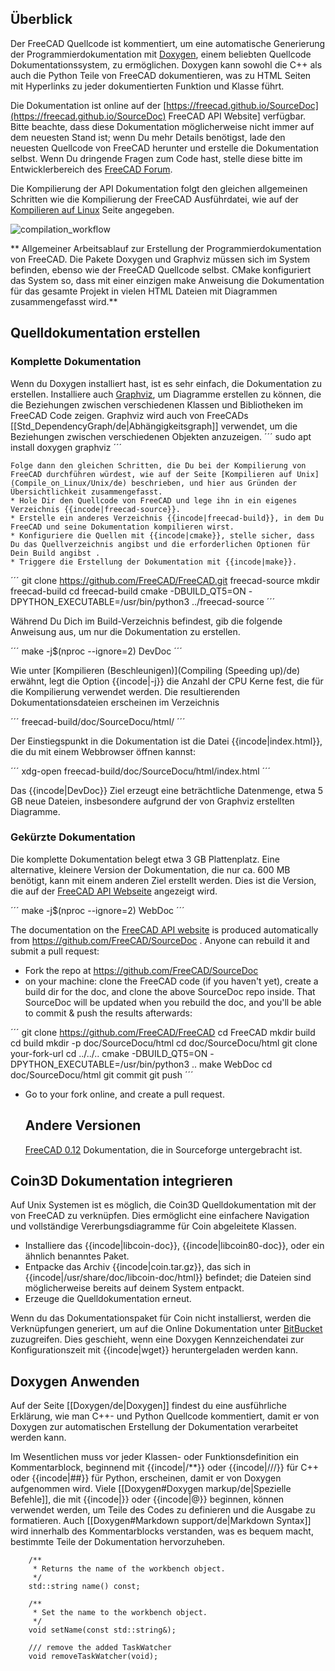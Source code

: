 ## Überblick  
Der FreeCAD Quellcode ist kommentiert, um eine automatische Generierung der Programmierdokumentation mit [Doxygen](Doxygen/de), einem beliebten Quellcode Dokumentationssystem, zu ermöglichen. Doxygen kann sowohl die C++ als auch die Python Teile von FreeCAD dokumentieren, was zu HTML Seiten mit Hyperlinks zu jeder dokumentierten Funktion und Klasse führt.

Die Dokumentation ist online auf der [https://freecad.github.io/SourceDoc](https://freecad.github.io/SourceDoc)
 FreeCAD API Website] verfügbar. Bitte beachte, dass diese Dokumentation möglicherweise nicht immer auf dem neuesten Stand ist; wenn Du mehr Details benötigst, lade den neuesten Quellcode von FreeCAD herunter und erstelle die Dokumentation selbst. Wenn Du dringende Fragen zum Code hast, stelle diese bitte im Entwicklerbereich des [FreeCAD Forum](https://forum.freecadweb.org/index.php).

Die Kompilierung der API Dokumentation folgt den gleichen allgemeinen Schritten wie die Kompilierung der FreeCAD Ausführdatei, wie auf der [Kompilieren auf Linux](Compile_on_Linux/Unix/de) Seite angegeben.

![compilation_workflow](https://wiki.freecadweb.org/images/7/7a/FreeCAD_documentation_compilation_workflow.svg)

** Allgemeiner Arbeitsablauf zur Erstellung der Programmierdokumentation von FreeCAD. Die Pakete Doxygen und Graphviz müssen sich im System befinden, ebenso wie der FreeCAD Quellcode selbst. CMake konfiguriert das System so, dass mit einer einzigen make Anweisung die Dokumentation für das gesamte Projekt in vielen HTML Dateien mit Diagrammen zusammengefasst wird.**

## Quelldokumentation erstellen 

### Komplette Dokumentation 

Wenn du Doxygen installiert hast, ist es sehr einfach, die Dokumentation zu erstellen. Installiere auch [Graphviz](https://www.graphviz.org/), um Diagramme erstellen zu können, die die Beziehungen zwischen verschiedenen Klassen und Bibliotheken im FreeCAD Code zeigen. Graphviz wird auch von FreeCADs [[Std_DependencyGraph/de|Abhängigkeitsgraph]] verwendet, um die Beziehungen zwischen verschiedenen Objekten anzuzeigen.
´´´
sudo apt install doxygen graphviz
´´´

 
    Folge dann den gleichen Schritten, die Du bei der Kompilierung von FreeCAD durchführen würdest, wie auf der Seite [Kompilieren auf Unix](Compile_on_Linux/Unix/de) beschrieben, und hier aus Gründen der Übersichtlichkeit zusammengefasst.  
    * Hole Dir den Quellcode von FreeCAD und lege ihn in ein eigenes Verzeichnis {{incode|freecad-source}}.
    * Erstelle ein anderes Verzeichnis {{incode|freecad-build}}, in dem Du FreeCAD und seine Dokumentation kompilieren wirst.
    * Konfiguriere die Quellen mit {{incode|cmake}}, stelle sicher, dass Du das Quellverzeichnis angibst und die erforderlichen Optionen für Dein Build angibst .
    * Triggere die Erstellung der Dokumentation mit {{incode|make}}.
 
´´´
    git clone https://github.com/FreeCAD/FreeCAD.git freecad-source
    mkdir freecad-build
    cd freecad-build
    cmake -DBUILD_QT5=ON -DPYTHON_EXECUTABLE=/usr/bin/python3 ../freecad-source
´´´

Während Du Dich im Build-Verzeichnis befindest, gib die folgende Anweisung aus, um nur die Dokumentation zu erstellen.  

´´´
    make -j$(nproc --ignore=2) DevDoc
´´´

Wie unter [Kompilieren (Beschleunigen)](Compiling (Speeding up)/de) erwähnt, legt die Option {{incode|-j}} die Anzahl der CPU Kerne fest, die für die Kompilierung verwendet werden. Die resultierenden Dokumentationsdateien erscheinen im Verzeichnis  

´´´
    freecad-build/doc/SourceDocu/html/
´´´

Der Einstiegspunkt in die Dokumentation ist die Datei {{incode|index.html}}, die du mit einem Webbrowser öffnen kannst:  

´´´
    xdg-open freecad-build/doc/SourceDocu/html/index.html
´´´

Das {{incode|DevDoc}} Ziel erzeugt eine beträchtliche Datenmenge, etwa 5 GB neue Dateien, insbesondere aufgrund der von Graphviz erstellten Diagramme.

### Gekürzte Dokumentation 

Die komplette Dokumentation belegt etwa 3 GB Plattenplatz. Eine alternative, kleinere Version der Dokumentation, die nur ca. 600 MB benötigt, kann mit einem anderen Ziel erstellt werden. Dies ist die Version, die auf der [FreeCAD API Webseite](https://freecad.github.io/SourceDoc/) angezeigt wird.  

´´´
    make -j$(nproc --ignore=2) WebDoc
´´´

The documentation on the [FreeCAD API website](https://freecad.github.io/SourceDoc/) is produced automatically from https://github.com/FreeCAD/SourceDoc . Anyone can rebuild it and submit a pull request:  

* Fork the repo at https://github.com/FreeCAD/SourceDoc  
* on your machine: clone the FreeCAD code (if you haven't yet), create a build dir for the doc, and clone the above SourceDoc repo inside. That SourceDoc will be updated when you rebuild the doc, and you'll be able to commit & push the results afterwards:  

´´´
    git clone https://github.com/FreeCAD/FreeCAD
    cd FreeCAD
    mkdir build
    cd build
    mkdir -p doc/SourceDocu/html
    cd doc/SourceDocu/html
    git clone your-fork-url
    cd ../../..
    cmake -DBUILD_QT5=ON -DPYTHON_EXECUTABLE=/usr/bin/python3 ..
    make WebDoc
    cd doc/SourceDocu/html
    git commit
    git push
´´´
* Go to your fork online, and create a pull request.


    ## Andere Versionen 
    [FreeCAD 0.12](http://free-cad.sf.net/SrcDocu/index.html) Dokumentation, die in Sourceforge untergebracht ist.


## Coin3D Dokumentation integrieren 

Auf Unix Systemen ist es möglich, die Coin3D Quelldokumentation mit der von FreeCAD zu verknüpfen. Dies ermöglicht eine einfachere Navigation und vollständige Vererbungsdiagramme für Coin abgeleitete Klassen.

* Installiere das {{incode|libcoin-doc}}, {{incode|libcoin80-doc}}, oder ein ähnlich benanntes Paket.  
* Entpacke das Archiv {{incode|coin.tar.gz}}, das sich in {{incode|/usr/share/doc/libcoin-doc/html}} befindet; die Dateien sind möglicherweise bereits auf deinem System entpackt.  
* Erzeuge die Quelldokumentation erneut.  

Wenn du das Dokumentationspaket für Coin nicht installierst, werden die Verknüpfungen generiert, um auf die Online Dokumentation unter [BitBucket](https://coin3d.bitbucket.io/Coin/) zuzugreifen. Dies geschieht, wenn eine Doxygen Kennzeichendatei zur Konfigurationszeit mit {{incode|wget}} heruntergeladen werden kann.

## Doxygen Anwenden 

Auf der Seite [[Doxygen/de|Doxygen]] findest du eine ausführliche Erklärung, wie man C++- und Python Quellcode kommentiert, damit er von Doxygen zur automatischen Erstellung der Dokumentation verarbeitet werden kann.

Im Wesentlichen muss vor jeder Klassen- oder Funktionsdefinition ein Kommentarblock, beginnend mit {{incode|/**}} oder {{incode|///}} für C++ oder {{incode|##}} für Python, erscheinen, damit er von Doxygen aufgenommen wird. Viele [[Doxygen#Doxygen markup/de|Spezielle Befehle]], die mit {{incode|\}} oder {{incode|@}} beginnen, können verwendet werden, um Teile des Codes zu definieren und die Ausgabe zu formatieren. Auch [[Doxygen#Markdown support/de|Markdown Syntax]] wird innerhalb des Kommentarblocks verstanden, was es bequem macht, bestimmte Teile der Dokumentation hervorzuheben.

```
    /**
     * Returns the name of the workbench object.
     */
    std::string name() const;

    /**
     * Set the name to the workbench object.
     */
    void setName(const std::string&);

    /// remove the added TaskWatcher
    void removeTaskWatcher(void);
```
